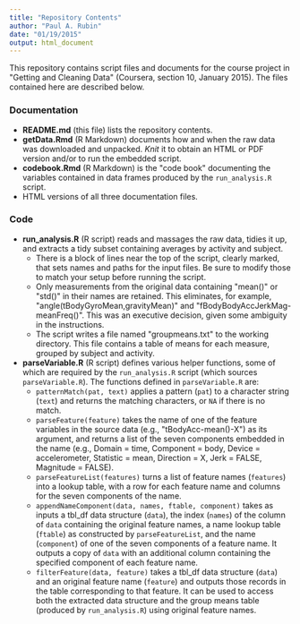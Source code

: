 ```yaml
---
title: "Repository Contents"
author: "Paul A. Rubin"
date: "01/19/2015"
output: html_document
---
```


This repository contains script files and documents for the course project in "Getting and Cleaning Data" (Coursera, section 10, January 2015). The files contained here are described below.

### Documentation
* **README.md** (this file) lists the repository contents.
* **getData.Rmd** (R Markdown) documents how and when the raw data was downloaded and unpacked. *Knit* it to obtain an HTML or PDF version and/or to run the embedded script.
* **codebook.Rmd** (R Markdown) is the "code book" documenting the variables contained in data frames produced by the ```run_analysis.R``` script.
* HTML versions of all three documentation files.

### Code
* **run_analysis.R** (R script) reads and massages the raw data, tidies it up, and extracts a tidy subset containing averages by activity and subject.  
    + There is a block of lines near the top of the script, clearly marked, that sets names and paths for the input files. Be sure to modify those to match your setup before running the script.  
    + Only measurements from the original data containing "mean()" or "std()" in their names are retained. This eliminates, for example, "angle(tBodyGyroMean,gravityMean)" and "fBodyBodyAccJerkMag-meanFreq()". This was an executive decision, given some ambiguity in the instructions.
    + The script writes a file named "groupmeans.txt" to the working directory. This file contains a table of means for each measure, grouped by subject and activity.
* **parseVariable.R** (R script) defines various helper functions, some of which are required by the ``run_analysis.R`` script (which sources ``parseVariable.R``). The functions defined in ``parseVariable.R`` are:
    + ``patternMatch(pat, text)`` applies a pattern (``pat``) to a character string (``text``) and returns the matching characters, or ``NA`` if there is no match.
    + ``parseFeature(feature)`` takes the name of one of the feature variables in the source data (e.g., "tBodyAcc-mean()-X") as its argument, and returns a list of the seven components embedded in the name (e.g., Domain = time, Component = body, Device = accelerometer, Statistic = mean, Direction = X, Jerk = FALSE, Magnitude = FALSE).
    + ``parseFeatureList(features)`` turns a list of feature names (``features``) into a lookup table, with a row for each feature name and columns for the seven components of the name.
    + ``appendNameComponent(data, names, ftable, component)`` takes as inputs a tbl_df data structure (``data``), the index (``names``) of the column of ``data`` containing the original feature names, a name lookup table (``ftable``) as constructed by ``parseFeatureList``, and the name (``component``) of one of the seven components of a feature name. It outputs a copy of ``data`` with an additional column containing the specified component of each feature name.
    + ``filterFeature(data, feature)`` takes a tbl_df data structure (``data``) and an original feature name (``feature``) and outputs those records in the table corresponding to that feature. It can be used to access both the extracted data structure and the group means table (produced by ``run_analysis.R``) using original feature names.
